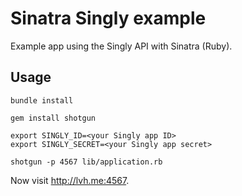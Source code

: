# Sinatra Singly example


Example app using the Singly API with Sinatra (Ruby).

## Usage

	bundle install
	
	gem install shotgun
	  
	export SINGLY_ID=<your Singly app ID>
	export SINGLY_SECRET=<your Singly app secret>
	
	shotgun -p 4567 lib/application.rb
  
Now visit <http://lvh.me:4567>.